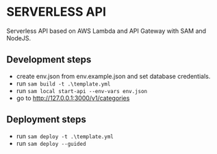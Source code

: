 # SERVERLESS API
Serverless API based on AWS Lambda and API Gateway with SAM and NodeJS.

## Development steps
- create env.json from env.example.json and set database credentials.
- run `sam build -t .\template.yml`
- run `sam local start-api --env-vars env.json`
- go to http://127.0.0.1:3000/v1/categories

## Deployment steps
- run `sam deploy -t .\template.yml`
- run `sam deploy --guided`
